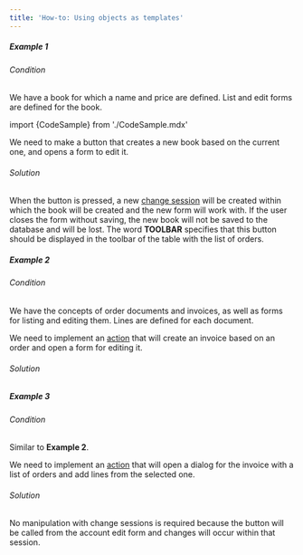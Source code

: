 ```yaml
---
title: 'How-to: Using objects as templates'
---
```


##### Example 1

###### Condition

We have a book for which a name and price are defined. List and edit forms are defined for the book.

import {CodeSample} from './CodeSample.mdx'

<CodeSample url="http://documentation.lsfusion.org:5000/sample?file=UseCaseCreate&block=sample1"/>

We need to make a button that creates a new book based on the current one, and opens a form to edit it.

###### Solution

<CodeSample url="http://documentation.lsfusion.org:5000/sample?file=UseCaseCreate&block=solution1"/>

When the button is pressed, a new [change session](Change_sessions.md) will be created within which the book will be created and the new form will work with. If the user closes the form without saving, the new book will not be saved to the database and will be lost. The word **TOOLBAR** specifies that this button should be displayed in the toolbar of the table with the list of orders.

##### Example 2

###### Condition

We have the concepts of order documents and invoices, as well as forms for listing and editing them. Lines are defined for each document.

<CodeSample url="http://documentation.lsfusion.org:5000/sample?file=UseCaseCreate&block=sample2"/>

We need to implement an [action](Actions.md) that will create an invoice based on an order and open a form for editing it.

###### Solution

<CodeSample url="http://documentation.lsfusion.org:5000/sample?file=UseCaseCreate&block=solution2"/>

##### Example 3

###### Condition

Similar to **Example 2**.

We need to implement an [action](Actions.md) that will open a dialog for the invoice with a list of orders and add lines from the selected one.

###### Solution

<CodeSample url="http://documentation.lsfusion.org:5000/sample?file=UseCaseCreate&block=solution3"/>

No manipulation with change sessions is required because the button will be called from the account edit form and changes will occur within that session.
